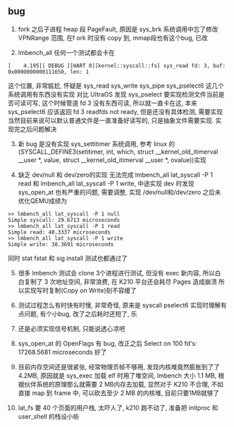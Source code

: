 ## bug
1. fork 之后子进程 heap 段 PageFault, 原因是 sys_brk 系统调用中忘了修改 VPNRange 范围, 在f ork 时没有 copy 到, mmap段也有这个bug, 已改

2. lmbench_all 任何一个测试都会卡在

```
[    4.195][ DEBUG ][HART 0][kernel::syscall::fs] sys_read fd: 3, buf: 0x0000000000111650, len: 1
```

这个位置, 非常尴尬, 怀疑是 sys_read sys_write sys_pipe sys_pselect6 这几个系统调用有东西没有实现
对比 UltraOS 发现 sys_pselect 要实现检测文件当前是否可读可写, 这个时候管道 fd 3 没有东西可读, 所以就一直卡在这, 本来sys_pselect6 应该返回 fd 3 readfds not ready, 但是还没有具体检测, 需要实现 当然目前来说可以默认普通文件是一直准备好读写的, 只是抽象文件需要实现. 实现完之后问题解决

3. 新 bug 是没有实现 sys_settitimer 系统调用, 参考 linux 的(SYSCALL_DEFINE3(setitimer, int, which, struct __kernel_old_itimerval __user *, value, struct __kernel_old_itimerval __user *, ovalue))实现

4. 缺乏 dev/null 和 dev/zero的实现 无法完成 lmbench_all lat_syscall -P 1 read 和 lmbench_all lat_syscall -P 1 write, 中途实现 dev 时发现 sys_open_at 也有严重的问题, 需要调整, 实现 /dev/null和/dev/zero 之后未优化QEMU成绩为
   
```
>> lmbench_all lat_syscall -P 1 null
Simple syscall: 29.6713 microseconds
>> lmbench_all lat_syscall -P 1 read
Simple read: 40.3337 microseconds
>> lmbench_all lat_syscall -P 1 write
Simple write: 38.3691 microseconds
```

同时 stat fstat 和 sig install 测试也都通过了

5. 很多 lmbench 测试会 clone 3个进程进行测试, 但没有 exec 新内容, 所以白白复制了 3 次地址空间, 非常浪费, 在 K210 平台还会耗尽 Pages 造成崩溃 所以实现写时复制(Copy on Write)刻不容缓了

6. 测试过程怎么有时快有时慢, 非常奇怪, 原来是 syscall pselect6 实现时理解有点问题, 有个小bug, 改了之后耗时还短了, 乐

7. 还是必须实现信号机制, 只能说透心凉吧

8. sys_open_at 的 OpenFlags 有 bug, 改正之后 Select on 100 fd's: 17268.5681 microseconds 好了

9. 目前内存空间还是很紧张, 经常物理页帧不够用, 发现内核堆竟然膨胀到了了4.2MB, 原因就是 sys_exec 加载 elf 时用了堆空间, lmbench 大小 1.1 MB, 根据伙伴系统的原理那么就需要 2 MB内存去加载, 显然对于 K210 不合理, 不如直接 map 到 frame 中, 可以砍去至少 2 MB 的内核堆, 目前只要1MB就够了

10. lat_fs 要 40 个页面的用户栈, 太吓人了, k210 跑不动了, 准备把 initproc 和 user_shell 的栈设小些